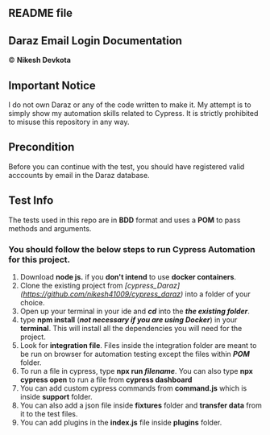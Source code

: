 ## README file
## Daraz Email Login Documentation
&copy; **Nikesh Devkota**

## Important Notice

I do not own Daraz or any of the code written to make it. My attempt is to simply show my automation skills related to Cypress. It is strictly prohibited to misuse this repository in any way. 

## Precondition

Before you can continue with the test, you should have registered valid acccounts by email in the Daraz database.

## Test Info

The tests used in this repo are in **BDD** format and uses a **POM** to pass methods and arguments. 

### You should follow the below steps to run Cypress Automation for this project.
1. Download **node js.** if you **don't intend** to use **docker containers**.
2. Clone the existing project from _[cypress_Daraz] (https://github.com/nikesh41009/cypress_daraz)_ into a folder of your choice.
4. Open up your terminal in your ide and **_cd_** into the **_the existing folder_**.
5. type **npm install** (**_not necessary if you are using Docker_**) in your **terminal**. This will install all the dependencies you will need for the project.
6. Look for **integration file**. Files inside the integration folder are meant to be run on browser for automation testing except the files within **_POM_** folder.
7. To run a file in cypress, type **npx run _filename_**. You can also type **npx cypress open** to run a file from **cypress dashboard**  
8. You can add custom cypress commands from **command.js** which is inside **support** folder.
9. You can also add a json file inside **fixtures** folder and **transfer data** from it to the test files.
10. You can add plugins in the **index.js** file inside **plugins** folder.


